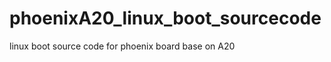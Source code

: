 phoenixA20_linux_boot_sourcecode
================================

linux boot source code for phoenix board base on A20
